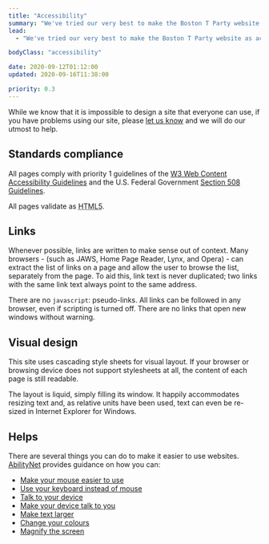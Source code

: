```yaml
---
title: "Accessibility"
summary: "We've tried our very best to make the Boston T Party website as accessible and usable for as many people as possible."
lead:
  - "We've tried our very best to make the Boston T Party website as accessible and usable for as many people as possible."

bodyClass: "accessibility"

date: 2020-09-12T01:12:00
updated: 2020-09-16T11:38:00

priority: 0.3
---
```


While we know that it is impossible to design a site that everyone can use, if you have problems using our site, please [let us know][1] and we will do our utmost to help.

## Standards compliance

All pages comply with priority 1 guidelines of the [W3 Web Content Accessibility Guidelines][2] and the U.S. Federal Government [Section 508 Guidelines][3].

All pages validate as <abbr title="HyperText Markup Language version 5">HTML5</abbr>.

## Links

Whenever possible, links are written to make sense out of context. Many browsers - (such as JAWS, Home Page Reader, Lynx, and Opera) - can extract the list of links on a page and allow the user to browse the list, separately from the page. To aid this, link text is never duplicated; two links with the same link text always point to the same address.

There are no `javascript`: pseudo-links. All links can be followed in any browser, even if scripting is turned off. There are no links that open new windows without warning.

## Visual design

This site uses cascading style sheets for visual layout. If your browser or browsing device does not support stylesheets at all, the content of each page is still readable.

The layout is liquid, simply filling its window. It happily accommodates resizing text and, as relative units have been used, text can even be re-sized in Internet Explorer for Windows.

## Helps

There are several things you can do to make it easier to use websites. [AbilityNet][4] provides guidance on how you can:

* [Make your mouse easier to use][5]
* [Use your keyboard instead of mouse][6]
* [Talk to your device][7]
* [Make your device talk to you][8]
* [Make text larger][9]
* [Change your colours][10]
* [Magnify the screen][11]

[1]: /contact
[2]: https://www.w3.org/TR/WCAG10/
[3]: http://www.section508.gov/
[4]: https://abilitynet.org.uk/
[5]: https://mcmw.abilitynet.org.uk/making-your-mouse-easier-to-use/
[6]: https://mcmw.abilitynet.org.uk/category/keyboard-shortcuts
[7]: https://mcmw.abilitynet.org.uk/talking-to-your-device/
[8]: https://mcmw.abilitynet.org.uk/make-your-device-talk-to-you/
[9]: https://mcmw.abilitynet.org.uk/making-text-larger/
[10]: https://mcmw.abilitynet.org.uk/changing-your-colours/
[11]: https://mcmw.abilitynet.org.uk/magnifying-the-screen/
